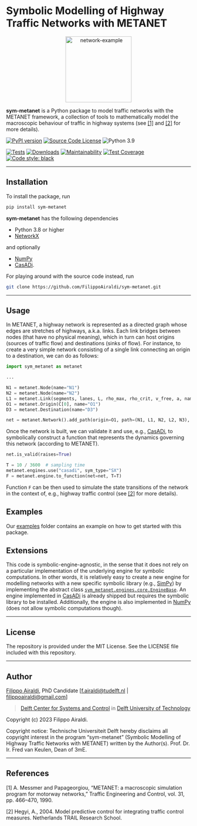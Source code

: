 # Symbolic Modelling of Highway Traffic Networks with METANET

<div align="center">
  <img src="https://raw.githubusercontent.com/FilippoAiraldi/sym-metanet/dev/resources/example.jpg" alt="network-example" height="180">
</div>

**sym-metanet** is a Python package to model traffic networks with the METANET framework, a collection of tools to mathematically model the macroscopic behaviour of traffic in highway systems (see [[1]](#1) and [[2]](#2) for more details).

[![PyPI version](https://badge.fury.io/py/sym-metanet.svg)](https://badge.fury.io/py/sym-metanet)
[![Source Code License](https://img.shields.io/badge/license-MIT-blueviolet)](https://github.com/FilippoAiraldi/casadi-nlp/blob/release/LICENSE)
![Python 3.9](https://img.shields.io/badge/python->=3.9-green.svg)

[![Tests](https://github.com/FilippoAiraldi/sym-metanet/actions/workflows/ci.yml/badge.svg)](https://github.com/FilippoAiraldi/sym-metanet/actions/workflows/ci.yml)
[![Downloads](https://static.pepy.tech/badge/sym-metanet)](https://www.pepy.tech/projects/sym-metanet)
[![Maintainability](https://api.codeclimate.com/v1/badges/c2725b1b8012a72db289/maintainability)](https://codeclimate.com/github/FilippoAiraldi/sym-metanet/maintainability)
[![Test Coverage](https://api.codeclimate.com/v1/badges/c2725b1b8012a72db289/test_coverage)](https://codeclimate.com/github/FilippoAiraldi/sym-metanet/test_coverage)
[![Code style: black](https://img.shields.io/badge/code%20style-black-000000.svg)](https://github.com/psf/black)

---

## Installation

To install the package, run

```bash
pip install sym-metanet
```

**sym-metanet** has the following dependencies

- Python 3.8 or higher
- [NetworkX](https://networkx.org/)

and optionally

- [NumPy](https://pypi.org/project/numpy/)
- [CasADi](https://pypi.org/project/casadi/).

For playing around with the source code instead, run

```bash
git clone https://github.com/FilippoAiraldi/sym-metanet.git
```

---

## Usage

In METANET, a highway network is represented as a directed graph whose edges are stretches of highways, a.k.a. links. Each link bridges between nodes (that have no physical meaning), which in turn can host origins (sources of traffic flow) and destinations (sinks of flow). For instance, to create a very simple network consisting of a single link connecting an origin to a destination, we can do as follows:

```python
import sym_metanet as metanet

...

N1 = metanet.Node(name="N1")
N2 = metanet.Node(name="N2")
L1 = metanet.Link(segments, lanes, L, rho_max, rho_crit, v_free, a, name="L1")
O1 = metanet.Origin(C[0], name="O1")
D3 = metanet.Destination(name="D3")

net = metanet.Network().add_path(origin=O1, path=(N1, L1, N2, L2, N3), destination=D3)
```

Once the network is built, we can validate it and use, e.g., [CasADi](https://pypi.org/project/casadi/), to symbolically construct a function that represents the dynamics governing this network (according to METANET).

```python
net.is_valid(raises=True)

T = 10 / 3600  # sampling time
metanet.engines.use("casadi", sym_type="SX")
F = metanet.engine.to_function(net=net, T=T)
```

Function `F` can be then used to simulate the state transitions of the network in the context of, e.g., highway traffic control (see [[2]](#2) for more details).

## Examples

Our [examples](examples) folder contains an example on how to get started with this package.

## Extensions

This code is symbolic-engine-agnostic, in the sense that it does not rely on a particular implementation of the underlying engine for symbolic computations. In other words, it is relatively easy to create a new engine for modelling networks with a new specific symbolic library (e.g., [SimPy](https://www.sympy.org/en/index.html)) by implementing the abstract class [`sym_metanet.engines.core.EngineBase`](src\sym_metanet\engines\core.py#EngineBase). An engine implemented in [CasADi](https://pypi.org/project/casadi/) is already shipped but requires the symbolic library to be installed. Additionally, the engine is also implemented in [NumPy](https://pypi.org/project/numpy/) (does not allow symbolic computations though).

---

## License

The repository is provided under the MIT License. See the LICENSE file included with this repository.

---

## Author

[Filippo Airaldi](https://www.tudelft.nl/staff/f.airaldi/), PhD Candidate [f.airaldi@tudelft.nl | filippoairaldi@gmail.com]

> [Delft Center for Systems and Control](https://www.tudelft.nl/en/3me/about/departments/delft-center-for-systems-and-control/) in [Delft University of Technology](https://www.tudelft.nl/en/)

Copyright (c) 2023 Filippo Airaldi.

Copyright notice: Technische Universiteit Delft hereby disclaims all copyright interest in the program “sym-metanet” (Symbolic Modelling of Highway Traffic Networks with METANET) written by the Author(s). Prof. Dr. Ir. Fred van Keulen, Dean of 3mE.

---

## References

<a id="1">[1]</a>
A. Messmer and Papageorgiou, “METANET: a macroscopic simulation program for motorway networks,” Traffic Engineering and Control, vol. 31, pp. 466–470, 1990.

<a id="2">[2]</a>
Hegyi, A., 2004. Model predictive control for integrating traffic control measures. Netherlands TRAIL Research School.
